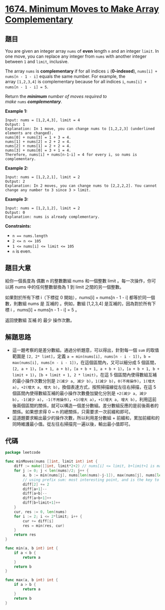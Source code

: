 # [1674. Minimum Moves to Make Array Complementary](https://leetcode.com/problems/minimum-moves-to-make-array-complementary/)

## 題目

You are given an integer array `nums` of **even** length `n` and an integer `limit`. In one move, you can replace any integer from `nums` with another integer between `1` and `limit`, inclusive.

The array `nums` is **complementary** if for all indices `i` (**0-indexed**), `nums[i] + nums[n - 1 - i]` equals the same number. For example, the array `[1,2,3,4]` is complementary because for all indices `i`, `nums[i] + nums[n - 1 - i] = 5`.

Return the ***minimum** number of moves required to make* `nums` ***complementary***.

**Example 1:**

```
Input: nums = [1,2,4,3], limit = 4
Output: 1
Explanation: In 1 move, you can change nums to [1,2,2,3] (underlined elements are changed).
nums[0] + nums[3] = 1 + 3 = 4.
nums[1] + nums[2] = 2 + 2 = 4.
nums[2] + nums[1] = 2 + 2 = 4.
nums[3] + nums[0] = 3 + 1 = 4.
Therefore, nums[i] + nums[n-1-i] = 4 for every i, so nums is complementary.
```

**Example 2:**

```
Input: nums = [1,2,2,1], limit = 2
Output: 2
Explanation: In 2 moves, you can change nums to [2,2,2,2]. You cannot change any number to 3 since 3 > limit.
```

**Example 3:**

```
Input: nums = [1,2,1,2], limit = 2
Output: 0
Explanation: nums is already complementary.
```

**Constraints:**

- `n == nums.length`
- `2 <= n <= 105`
- `1 <= nums[i] <= limit <= 105`
- `n` is even.

## 題目大意

給你一個長度為 偶數 n 的整數數組 nums 和一個整數 limit 。每一次操作，你可以將 nums 中的任何整數替換為 1 到 limit 之間的另一個整數。

如果對於所有下標 i（下標從 0 開始），nums[i] + nums[n - 1 - i] 都等於同一個數，則數組 nums 是 互補的 。例如，數組 [1,2,3,4] 是互補的，因為對於所有下標 i ，nums[i] + nums[n - 1 - i] = 5 。

返回使數組 互補 的 最少 操作次數。

## 解題思路

- 這一題考察的是差分數組。通過分析題意，可以得出，針對每一個 `sum` 的取值範圍是 `[2, 2* limt]`，定義 `a = min(nums[i], nums[n - i - 1])`，`b = max(nums[i], nums[n - i - 1])`，在這個區間內，又可以細分成 5 個區間，`[2, a + 1)`，`[a + 1, a + b)`，`[a + b + 1, a + b + 1)`，`[a + b + 1, b + limit + 1)`，`[b + limit + 1, 2 * limit)`，在這 5 個區間內使得數組互補的最小操作次數分別是 `2(減少 a, 減少 b)`，`1(減少 b)`，`0(不用操作)`，`1(增大 a)`，`+2(增大 a, 增大 b)`，換個表達方式，按照掃描線從左往右掃描，在這 5 個區間內使得數組互補的最小操作次數疊加變化分別是 `+2(減少 a, 減少 b)`，`-1(減少 a)`，`-1(不用操作)`，`+1(增大 a)`，`+1(增大 a, 增大 b)`，利用這前後兩個區間的關係，就可以構造一個差分數組。差分數組反應的是前後兩者的關係。如果想求得 0 ~ n 的總關係，只需要求一次前綴和即可。
- 這道題要求輸出最少的操作次數，所以利用差分數組 + 前綴和，累加前綴和的同時維護最小值。從左往右掃描完一遍以後，輸出最小值即可。

## 代碼

```go
package leetcode

func minMoves(nums []int, limit int) int {
	diff := make([]int, limit*2+2) // nums[i] <= limit, b+limit+1 is maximum limit+limit+1
	for j := 0; j < len(nums)/2; j++ {
		a, b := min(nums[j], nums[len(nums)-j-1]), max(nums[j], nums[len(nums)-j-1])
		// using prefix sum: most interesting point, and is the key to reduce complexity
		diff[2] += 2
		diff[a+1]--
		diff[a+b]--
		diff[a+b+1]++
		diff[b+limit+1]++
	}
	cur, res := 0, len(nums)
	for i := 2; i <= 2*limit; i++ {
		cur += diff[i]
		res = min(res, cur)
	}
	return res
}

func min(a, b int) int {
	if a < b {
		return a
	}
	return b
}

func max(a, b int) int {
	if a > b {
		return a
	}
	return b
}
```
